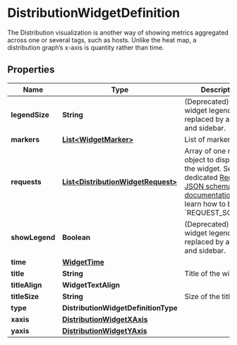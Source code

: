 

# DistributionWidgetDefinition

The Distribution visualization is another way of showing metrics aggregated across one or several tags, such as hosts. Unlike the heat map, a distribution graph’s x-axis is quantity rather than time.

## Properties

Name | Type | Description | Notes
------------ | ------------- | ------------- | -------------
**legendSize** | **String** | (Deprecated) The widget legend was replaced by a tooltip and sidebar. |  [optional]
**markers** | [**List&lt;WidgetMarker&gt;**](WidgetMarker.md) | List of markers. |  [optional]
**requests** | [**List&lt;DistributionWidgetRequest&gt;**](DistributionWidgetRequest.md) | Array of one request object to display in the widget.  See the dedicated [Request JSON schema documentation](https://docs.datadoghq.com/dashboards/graphing_json/request_json)  to learn how to build the &#x60;REQUEST_SCHEMA&#x60;. | 
**showLegend** | **Boolean** | (Deprecated) The widget legend was replaced by a tooltip and sidebar. |  [optional]
**time** | [**WidgetTime**](WidgetTime.md) |  |  [optional]
**title** | **String** | Title of the widget. |  [optional]
**titleAlign** | **WidgetTextAlign** |  |  [optional]
**titleSize** | **String** | Size of the title. |  [optional]
**type** | **DistributionWidgetDefinitionType** |  | 
**xaxis** | [**DistributionWidgetXAxis**](DistributionWidgetXAxis.md) |  |  [optional]
**yaxis** | [**DistributionWidgetYAxis**](DistributionWidgetYAxis.md) |  |  [optional]



